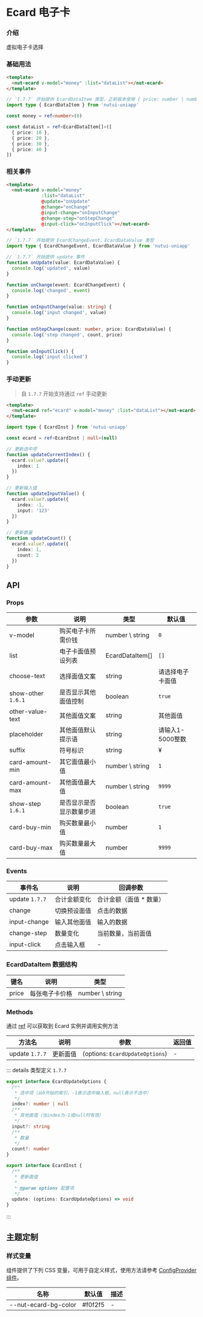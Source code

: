 # Ecard 电子卡

### 介绍

虚拟电子卡选择

### 基础用法

```html
<template>
  <nut-ecard v-model="money" :list="dataList"></nut-ecard>
</template>
```

```typescript
// `1.7.7` 开始提供 EcardDataItem 类型，之前版本使用 { price: number | number }
import type { EcardDataItem } from 'nutui-uniapp'

const money = ref<number>(0)

const dataList = ref<EcardDataItem[]>([
  { price: 10 },
  { price: 20 },
  { price: 30 },
  { price: 40 }
])
```

### 相关事件

```html
<template>
  <nut-ecard v-model="money"
             :list="dataList"
             @update="onUpdate"
             @change="onChange"
             @input-change="onInputChange"
             @change-step="onStepChange"
             @input-click="onInputClick"></nut-ecard>
</template>
```

```typescript
// `1.7.7` 开始提供 EcardChangeEvent、EcardDataValue 类型
import type { EcardChangeEvent, EcardDataValue } from 'nutui-uniapp'

// `1.7.7` 开始提供 update 事件
function onUpdate(value: EcardDataValue) {
  console.log('updated', value)
}

function onChange(event: EcardChangeEvent) {
  console.log('changed', event)
}

function onInputChange(value: string) {
  console.log('input changed', value)
}

function onStepChange(count: number, price: EcardDataValue) {
  console.log('step changed', count, price)
}

function onInputClick() {
  console.log('input clicked')
}
```

### 手动更新

> 自 `1.7.7` 开始支持通过 `ref` 手动更新

```html
<template>
  <nut-ecard ref="ecard" v-model="money" :list="dataList"></nut-ecard>
</template>
```

```typescript
import type { EcardInst } from 'nutui-uniapp'

const ecard = ref<EcardInst | null>(null)

// 更新选中项
function updateCurrentIndex() {
  ecard.value?.update({
    index: 1
  })
}

// 更新输入值
function updateInputValue() {
  ecard.value?.update({
    index: -1,
    input: '123'
  })
}

// 更新数量
function updateCount() {
  ecard.value?.update({
    index: 1,
    count: 2
  })
}
```

## API

### Props

| 参数                 | 说明           | 类型              | 默认值         |
|--------------------|--------------|-----------------|-------------|
| v-model            | 购买电子卡所需价钱    | number \ string | `0`         |
| list               | 电子卡面值预设列表    | EcardDataItem[] | `[]`        |
| choose-text        | 选择面值文案       | string          | 请选择电子卡面值    |
| show-other `1.6.1` | 是否显示其他面值控制   | boolean         | `true`      |
| other-value-text   | 其他面值文案       | string          | 其他面值        |
| placeholder        | 其他面值默认提示语    | string          | 请输入1-5000整数 |
| suffix             | 符号标识         | string          | ¥           |
| card-amount-min    | 其它面值最小值      | number \ string | `1`         |
| card-amount-max    | 其他面值最大值      | number \ string | `9999`      |
| show-step `1.6.1`  | 是否显示是否显示数量步进 | boolean         | `true`      |
| card-buy-min       | 购买数量最小值      | number          | `1`         |
| card-buy-max       | 购买数量最大值      | number          | `9999`      |

### Events

| 事件名            | 说明     | 回调参数          |
|----------------|--------|---------------|
| update `1.7.7` | 合计金额变化 | 合计金额（面值 * 数量） |
| change         | 切换预设面值 | 点击的数据         |
| input-change   | 输入其他面值 | 输入的数据         |
| change-step    | 数量变化   | 当前数量，当前面值     |
| input-click    | 点击输入框  | -             |

### EcardDataItem 数据结构

| 键名    | 说明      | 类型              |
|-------|---------|-----------------|
| price | 每张电子卡价格 | number \ string |

### Methods

通过 [ref](https://vuejs.org/guide/essentials/template-refs.html#template-refs) 可以获取到 Ecard 实例并调用实例方法

| 方法名            | 说明   | 参数                              | 返回值 |
|----------------|------|---------------------------------|-----|
| update `1.7.7` | 更新面值 | (options: `EcardUpdateOptions`) | -   |

::: details 类型定义 `1.7.7`

```typescript
export interface EcardUpdateOptions {
  /**
   * 选中项（从0开始的索引，-1表示选中输入框，null表示不选中）
   */
  index?: number | null
  /**
   * 其他面值（当index为-1或null时有效）
   */
  input?: string
  /**
   * 数量
   */
  count?: number
}
```

```typescript
export interface EcardInst {
  /**
   * 更新面值
   *
   * @param options 配置项
   */
  update: (options: EcardUpdateOptions) => void
}
```

:::

## 主题定制

### 样式变量

组件提供了下列 CSS 变量，可用于自定义样式，使用方法请参考 [ConfigProvider 组件](/components/basic/configprovider)。

| 名称                   | 默认值     | 描述 |
|----------------------|---------|----|
| --nut-ecard-bg-color | #f0f2f5 | -  |
